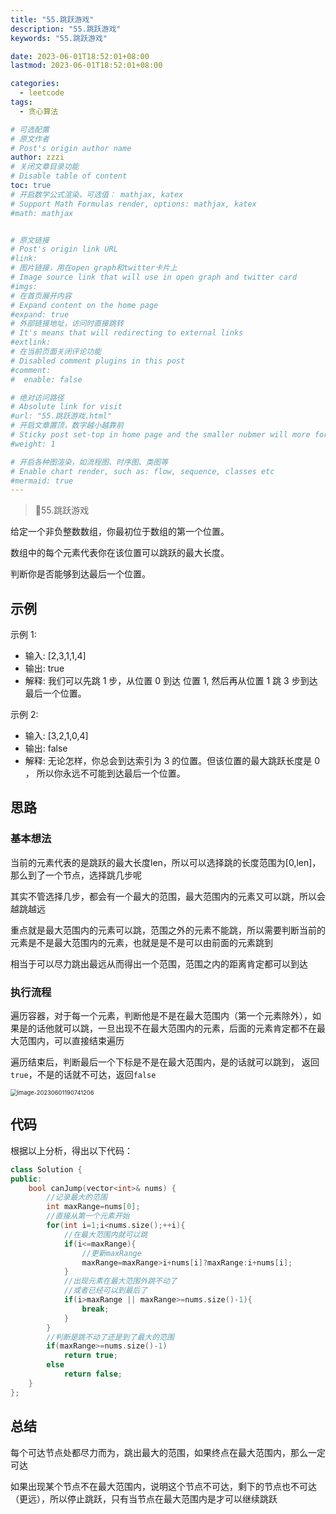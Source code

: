 ```yaml
---
title: "55.跳跃游戏"
description: "55.跳跃游戏"
keywords: "55.跳跃游戏"

date: 2023-06-01T18:52:01+08:00
lastmod: 2023-06-01T18:52:01+08:00

categories:
  - leetcode
tags:
  - 贪心算法

# 可选配置
# 原文作者
# Post's origin author name
author: zzzi
# 关闭文章目录功能
# Disable table of content
toc: true
# 开启数学公式渲染，可选值： mathjax, katex
# Support Math Formulas render, options: mathjax, katex
#math: mathjax


# 原文链接
# Post's origin link URL
#link:
# 图片链接，用在open graph和twitter卡片上
# Image source link that will use in open graph and twitter card
#imgs:
# 在首页展开内容
# Expand content on the home page
#expand: true
# 外部链接地址，访问时直接跳转
# It's means that will redirecting to external links
#extlink:
# 在当前页面关闭评论功能
# Disabled comment plugins in this post
#comment:
#  enable: false

# 绝对访问路径
# Absolute link for visit
#url: "55.跳跃游戏.html"
# 开启文章置顶，数字越小越靠前
# Sticky post set-top in home page and the smaller nubmer will more forward.
#weight: 1

# 开启各种图渲染，如流程图、时序图、类图等
# Enable chart render, such as: flow, sequence, classes etc
#mermaid: true
---
```


> :runner:55.跳跃游戏

给定一个非负整数数组，你最初位于数组的第一个位置。

数组中的每个元素代表你在该位置可以跳跃的最大长度。

判断你是否能够到达最后一个位置。

<!--more-->

## 示例

示例  1:

- 输入: [2,3,1,1,4]
- 输出: true
- 解释: 我们可以先跳 1 步，从位置 0 到达 位置 1, 然后再从位置 1 跳 3 步到达最后一个位置。

示例  2:

- 输入: [3,2,1,0,4]
- 输出: false
- 解释: 无论怎样，你总会到达索引为 3 的位置。但该位置的最大跳跃长度是 0 ， 所以你永远不可能到达最后一个位置。

## 思路

### 基本想法

当前的元素代表的是跳跃的最大长度len，所以可以选择跳的长度范围为[0,len]，那么到了一个节点，选择跳几步呢

其实不管选择几步，都会有一个最大的范围，最大范围内的元素又可以跳，所以会越跳越远

重点就是最大范围内的元素可以跳，范围之外的元素不能跳，所以需要判断当前的元素是不是最大范围内的元素，也就是是不是可以由前面的元素跳到

相当于可以尽力跳出最远从而得出一个范围，范围之内的距离肯定都可以到达

### 执行流程

遍历容器，对于每一个元素，判断他是不是在最大范围内（第一个元素除外），如果是的话他就可以跳，一旦出现不在最大范围内的元素，后面的元素肯定都不在最大范围内，可以直接结束遍历

遍历结束后，判断最后一个下标是不是在最大范围内，是的话就可以跳到， 返回`true`，不是的话就不可达，返回`false`

<img src="https://zzzi-img-1313100942.cos.ap-beijing.myqcloud.com/img/202306011907249.png" alt="image-20230601190741206" style="zoom:67%;" />

## 代码

根据以上分析，得出以下代码：

~~~C++
class Solution {
public:
    bool canJump(vector<int>& nums) {
        //记录最大的范围
        int maxRange=nums[0];
        //直接从第一个元素开始
        for(int i=1;i<nums.size();++i){
            //在最大范围内就可以跳
            if(i<=maxRange){
                //更新maxRange
                maxRange=maxRange>i+nums[i]?maxRange:i+nums[i];
            }
            //出现元素在最大范围外跳不动了
            //或者已经可以到最后了
            if(i>maxRange || maxRange>=nums.size()-1){
                break;
            }
        }
        //判断是跳不动了还是到了最大的范围
        if(maxRange>=nums.size()-1)
            return true;
        else
            return false;
    }
};
~~~

## 总结

每个可达节点处都尽力而为，跳出最大的范围，如果终点在最大范围内，那么一定可达

如果出现某个节点不在最大范围内，说明这个节点不可达，剩下的节点也不可达（更远），所以停止跳跃，只有当节点在最大范围内是才可以继续跳跃

